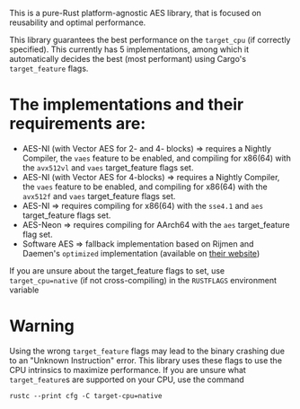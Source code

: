 This is a pure-Rust platform-agnostic AES library, that is focused on reusability and optimal performance.

This library guarantees the best performance on the `target_cpu` (if correctly specified). This currently has 5 implementations, among which it automatically decides the best (most performant) using Cargo's `target_feature` flags. 

# The implementations and their requirements are:
  -  AES-NI (with Vector AES for 2- and 4- blocks) => requires a Nightly Compiler, the `vaes` feature to be enabled, and compiling for x86(64) with the `avx512vl` and `vaes` target_feature flags set.
  -  AES-NI (with Vector AES for 4-blocks)         => requires a Nightly Compiler, the `vaes` feature to be enabled, and compiling for x86(64) with the `avx512f` and `vaes` target_feature flags set.
  -  AES-NI   => requires compiling for x86(64) with the `sse4.1` and `aes` target_feature flags set.
  -  AES-Neon => requires compiling for AArch64 with the `aes` target_feature flag set.
  -  Software AES => fallback implementation based on Rijmen and Daemen's `optimized` implementation (available on [their website](https://web.archive.org/web/20050828204927/http://www.iaik.tu-graz.ac.at/research/krypto/AES/old/%7Erijmen/rijndael/))

If you are unsure about the target_feature flags to set, use `target_cpu=native` (if not cross-compiling) in the `RUSTFLAGS` environment variable

# Warning
  Using the wrong `target_feature` flags may lead to the binary crashing due to an "Unknown Instruction" error. This library uses these flags to use the CPU intrinsics to maximize performance. If you are unsure what `target_feature`s are supported on your CPU, use the command

    rustc --print cfg -C target-cpu=native
